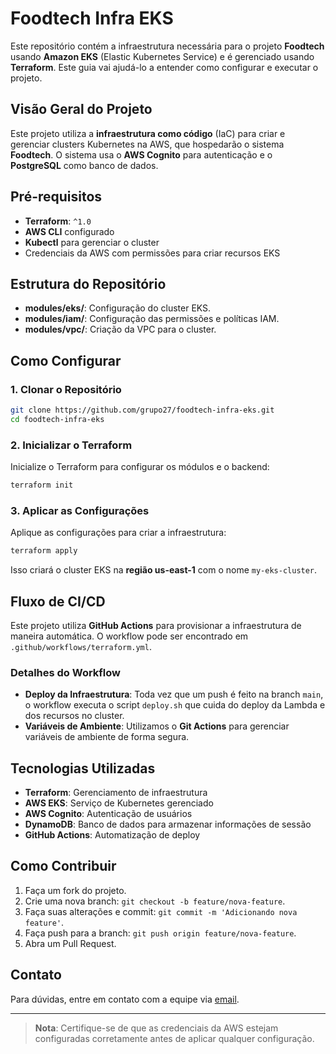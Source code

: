 
# Foodtech Infra EKS

Este repositório contém a infraestrutura necessária para o projeto **Foodtech** usando **Amazon EKS** (Elastic Kubernetes Service) e é gerenciado usando **Terraform**. Este guia vai ajudá-lo a entender como configurar e executar o projeto.
 
## Visão Geral do Projeto

Este projeto utiliza a **infraestrutura como código** (IaC) para criar e gerenciar clusters Kubernetes na AWS, que hospedarão o sistema **Foodtech**. O sistema usa o **AWS Cognito** para autenticação e o **PostgreSQL** como banco de dados.
 
## Pré-requisitos

- **Terraform**: `^1.0`
- **AWS CLI** configurado
- **Kubectl** para gerenciar o cluster
- Credenciais da AWS com permissões para criar recursos EKS

## Estrutura do Repositório

- **modules/eks/**: Configuração do cluster EKS.
- **modules/iam/**: Configuração das permissões e políticas IAM.
- **modules/vpc/**: Criação da VPC para o cluster.

## Como Configurar

### 1. Clonar o Repositório

```sh
git clone https://github.com/grupo27/foodtech-infra-eks.git
cd foodtech-infra-eks
```

### 2. Inicializar o Terraform

Inicialize o Terraform para configurar os módulos e o backend:

```sh
terraform init
```

### 3. Aplicar as Configurações

Aplique as configurações para criar a infraestrutura:

```sh
terraform apply
```

Isso criará o cluster EKS na **região us-east-1** com o nome `my-eks-cluster`.

## Fluxo de CI/CD

Este projeto utiliza **GitHub Actions** para provisionar a infraestrutura de maneira automática. O workflow pode ser encontrado em `.github/workflows/terraform.yml`.

### Detalhes do Workflow

- **Deploy da Infraestrutura**: Toda vez que um push é feito na branch `main`, o workflow executa o script `deploy.sh` que cuida do deploy da Lambda e dos recursos no cluster.
- **Variáveis de Ambiente**: Utilizamos o **Git Actions** para gerenciar variáveis de ambiente de forma segura.

## Tecnologias Utilizadas

- **Terraform**: Gerenciamento de infraestrutura
- **AWS EKS**: Serviço de Kubernetes gerenciado
- **AWS Cognito**: Autenticação de usuários
- **DynamoDB**: Banco de dados para armazenar informações de sessão
- **GitHub Actions**: Automatização de deploy

## Como Contribuir

1. Faça um fork do projeto.
2. Crie uma nova branch: `git checkout -b feature/nova-feature`.
3. Faça suas alterações e commit: `git commit -m 'Adicionando nova feature'`.
4. Faça push para a branch: `git push origin feature/nova-feature`.
5. Abra um Pull Request.

## Contato

Para dúvidas, entre em contato com a equipe via [email](mailto:support@foodtech.com).

---

> **Nota**: Certifique-se de que as credenciais da AWS estejam configuradas corretamente antes de aplicar qualquer configuração.

